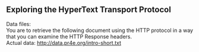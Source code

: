 ## Exploring the HyperText Transport Protocol

Data files:  
You are to retrieve the following document using the HTTP protocol in a way that you can examine the HTTP Response headers.  
Actual data: http://data.pr4e.org/intro-short.txt